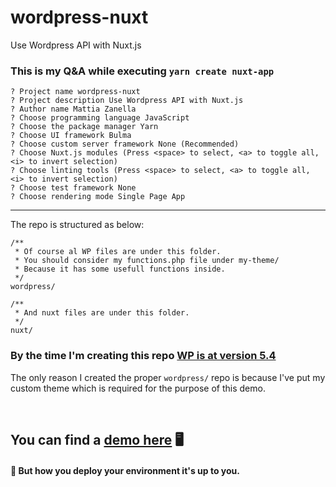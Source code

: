 # wordpress-nuxt
Use Wordpress API with Nuxt.js
<br/>

### This is my Q&A while executing `yarn create nuxt-app`

```
? Project name wordpress-nuxt
? Project description Use Wordpress API with Nuxt.js
? Author name Mattia Zanella
? Choose programming language JavaScript
? Choose the package manager Yarn
? Choose UI framework Bulma
? Choose custom server framework None (Recommended)
? Choose Nuxt.js modules (Press <space> to select, <a> to toggle all, <i> to invert selection)
? Choose linting tools (Press <space> to select, <a> to toggle all, <i> to invert selection)
? Choose test framework None
? Choose rendering mode Single Page App
```

---

The repo is structured as below:
```
/**
 * Of course al WP files are under this folder.
 * You should consider my functions.php file under my-theme/
 * Because it has some usefull functions inside.
 */
wordpress/

/**
 * And nuxt files are under this folder.
 */
nuxt/

```

### By the time I'm creating this repo [WP is at version 5.4](https://wordpress.org/download/) <br/>
The only reason I created the proper `wordpress/` repo is because I've put my custom theme which is required for the purpose of this demo.

<br/>

## You can find a [demo here](http://mattiazanella.it/develop/wordpress-nuxt/) 🖥

#### 🚨 But how you deploy your environment it's up to you.
